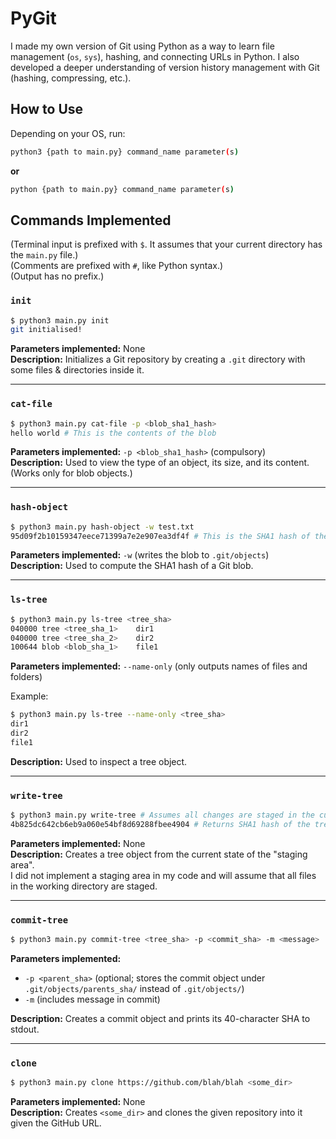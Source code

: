 # PyGit

I made my own version of Git using Python as a way to learn file management (`os`, `sys`), hashing, and connecting URLs in Python. I also developed a deeper understanding of version history management with Git (hashing, compressing, etc.).

## How to Use

Depending on your OS, run:

```sh
python3 {path to main.py} command_name parameter(s)
```
**or**
```sh
python {path to main.py} command_name parameter(s)
```

## Commands Implemented

(Terminal input is prefixed with `$`. It assumes that your current directory has the `main.py` file.)  
(Comments are prefixed with `#`, like Python syntax.)  
(Output has no prefix.)

### `init`
```sh
$ python3 main.py init
git initialised!
```
**Parameters implemented:** None  
**Description:** Initializes a Git repository by creating a `.git` directory with some files & directories inside it.

---

### `cat-file`
```sh
$ python3 main.py cat-file -p <blob_sha1_hash>
hello world # This is the contents of the blob
```
**Parameters implemented:** `-p <blob_sha1_hash>` (compulsory)  
**Description:** Used to view the type of an object, its size, and its content. (Works only for blob objects.)

---

### `hash-object`
```sh
$ python3 main.py hash-object -w test.txt
95d09f2b10159347eece71399a7e2e907ea3df4f # This is the SHA1 hash of the blob (content of file stored in .git/objects/95/d09f2b10159347eece71399a7e2e907ea3df4f)
```
**Parameters implemented:** `-w` (writes the blob to `.git/objects`)  
**Description:** Used to compute the SHA1 hash of a Git blob.

---

### `ls-tree`
```sh
$ python3 main.py ls-tree <tree_sha>
040000 tree <tree_sha_1>    dir1
040000 tree <tree_sha_2>    dir2
100644 blob <blob_sha_1>    file1
```
**Parameters implemented:** `--name-only` (only outputs names of files and folders)  

Example:
```sh
$ python3 main.py ls-tree --name-only <tree_sha>
dir1
dir2
file1
```
**Description:** Used to inspect a tree object.

---

### `write-tree`
```sh
$ python3 main.py write-tree # Assumes all changes are staged in the current working directory
4b825dc642cb6eb9a060e54bf8d69288fbee4904 # Returns SHA1 hash of the tree object
```
**Parameters implemented:** None  
**Description:** Creates a tree object from the current state of the "staging area".  
I did not implement a staging area in my code and will assume that all files in the working directory are staged.

---

### `commit-tree`
```sh
$ python3 main.py commit-tree <tree_sha> -p <commit_sha> -m <message>
```
**Parameters implemented:**  
- `-p <parent_sha>` (optional; stores the commit object under `.git/objects/parents_sha/` instead of `.git/objects/`)  
- `-m` (includes message in commit)  

**Description:** Creates a commit object and prints its 40-character SHA to stdout.

---

### `clone`
```sh
$ python3 main.py clone https://github.com/blah/blah <some_dir>
```
**Parameters implemented:** None  
**Description:** Creates `<some_dir>` and clones the given repository into it given the GitHub URL.
